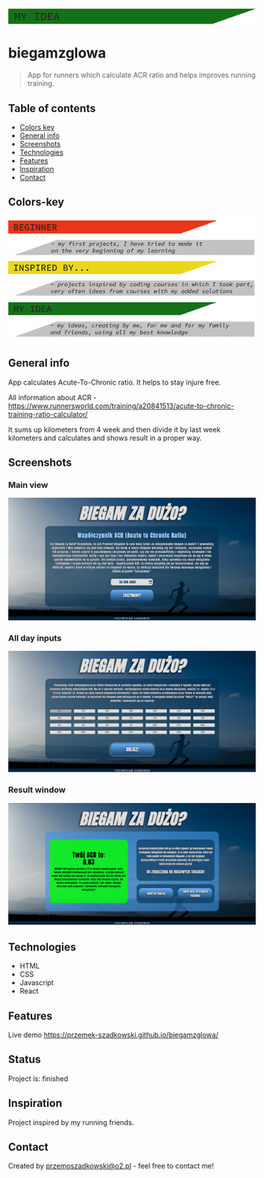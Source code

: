 ![my idea](my_idea.png)

# biegamzglowa
> App for runners which calculate ACR ratio and helps improves running training.

## Table of contents
* [Colors key](#colors-key)
* [General info](#general-info)
* [Screenshots](#screenshots)
* [Technologies](#technologies)
* [Features](#features)
* [Inspiration](#inspiration)
* [Contact](#contact)

## Colors-key

![key to colors](key.png)

## General info

App calculates Acute-To-Chronic ratio. It helps to stay injure free.

All information about ACR - https://www.runnersworld.com/training/a20841513/acute-to-chronic-training-ratio-calculator/

It sums up kilometers from 4 week and then divide it by last week kilometers and calculates and shows result in a proper way.

## Screenshots

### Main view
![main view](start_window.jpg)

### All day inputs
![inputs view](inputs_window.jpg)

### Result window
![result view](result_window.jpg)

## Technologies
* HTML
* CSS
* Javascript
* React

## Features

Live demo https://przemek-szadkowski.github.io/biegamzglowa/

## Status
Project is: finished

## Inspiration
Project inspired by my running friends.

## Contact
Created by [przemoszadkowski@o2.pl](mailto:user@example.com) - feel free to contact me!